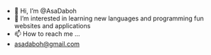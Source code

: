 - 👋 Hi, I’m @AsaDaboh
- 👀 I’m interested in learning new languages and programming fun websites and applications
- 📫 How to reach me ...
- asadaboh@gmail.com 

<!---
AsaDaboh/AsaDaboh is a ✨ special ✨ repository because its `README.md` (this file) appears on your GitHub profile.
You can click the Preview link to take a look at your changes.
--->





